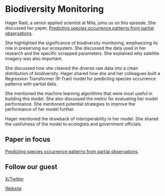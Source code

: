 # Biodiversity Monitoring

Hager Radi, a senior applied scientist at Mila, joins us on this episode. She discussed her paper, [Predicting species occurrence patterns from partial observations](https://arxiv.org/abs/2403.18028).

She highlighted the significance of biodiversity monitoring, emphasizing its role in preserving our ecosystem. She discussed the data used in her research and the specific scrapped parameters. She explained why satellite imagery was also important.

She discussed how she cleaned the diverse raw data into a clean distribution of biodiversity. Hager shared how she and her colleagues built a Regression Transformer (R-Tran) model for predicting species occurrence patterns with partial data.

She mentioned the machine learning algorithms that were most useful in building this model. She also discussed the metric for evaluating her model performance. She mentioned potential strategies to improve the performance of her model further. 

Hager mentioned the drawback of interoperability in her model. She shared the usefulness of the model to ecologists and government officials.


## Paper in focus

[Predicting species occurrence patterns from partial observations](https://arxiv.org/abs/2403.18028).


## Follow our guest

[X/Twitter](https://x.com/hager_radi)

[Website](https://hagerrady13.github.io/)
